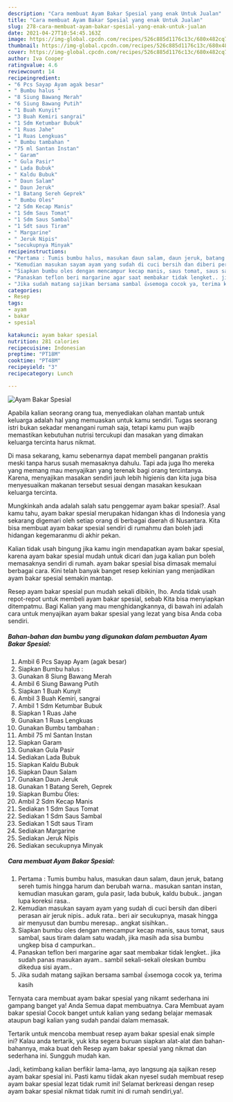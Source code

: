 ```yaml
---
description: "Cara membuat Ayam Bakar Spesial yang enak Untuk Jualan"
title: "Cara membuat Ayam Bakar Spesial yang enak Untuk Jualan"
slug: 278-cara-membuat-ayam-bakar-spesial-yang-enak-untuk-jualan
date: 2021-04-27T10:54:45.163Z
image: https://img-global.cpcdn.com/recipes/526c885d1176c13c/680x482cq70/ayam-bakar-spesial-foto-resep-utama.jpg
thumbnail: https://img-global.cpcdn.com/recipes/526c885d1176c13c/680x482cq70/ayam-bakar-spesial-foto-resep-utama.jpg
cover: https://img-global.cpcdn.com/recipes/526c885d1176c13c/680x482cq70/ayam-bakar-spesial-foto-resep-utama.jpg
author: Iva Cooper
ratingvalue: 4.6
reviewcount: 14
recipeingredient:
- "6 Pcs Sayap Ayam agak besar"
- " Bumbu halus "
- "8 Siung Bawang Merah"
- "6 Siung Bawang Putih"
- "1 Buah Kunyit"
- "3 Buah Kemiri sangrai"
- "1 Sdm Ketumbar Bubuk"
- "1 Ruas Jahe"
- "1 Ruas Lengkuas"
- " Bumbu tambahan "
- "75 ml Santan Instan"
- " Garam"
- " Gula Pasir"
- " Lada Bubuk"
- " Kaldu Bubuk"
- " Daun Salam"
- " Daun Jeruk"
- "1 Batang Sereh Geprek"
- " Bumbu Oles"
- "2 Sdm Kecap Manis"
- "1 Sdm Saus Tomat"
- "1 Sdm Saus Sambal"
- "1 Sdt saus Tiram"
- " Margarine"
- " Jeruk Nipis"
- "secukupnya Minyak"
recipeinstructions:
- "Pertama : Tumis bumbu halus, masukan daun salam, daun jeruk, batang sereh tumis hingga harum dan berubah warna.. masukan santan instan, kemudian masukan garam, gula pasir, lada bubuk, kaldu bubuk.. jangan lupa koreksi rasa.."
- "Kemudian masukan sayam ayam yang sudah di cuci bersih dan diberi perasan air jeruk nipis.. aduk rata.. beri air secukupnya, masak hingga air menyusut dan bumbu meresap.. angkat sisihkan.."
- "Siapkan bumbu oles dengan mencampur kecap manis, saus tomat, saus sambal, saus tiram dalam satu wadah, jika masih ada sisa bumbu ungkep bisa d campurkan.."
- "Panaskan teflon beri margarine agar saat membakar tidak lengket.. jika sudah panas masukan ayam.. sambil sekali-sekali oleskan bumbu dikedua sisi ayam.."
- "Jika sudah matang sajikan bersama sambal 👍semoga cocok ya, terima kasih"
categories:
- Resep
tags:
- ayam
- bakar
- spesial

katakunci: ayam bakar spesial 
nutrition: 281 calories
recipecuisine: Indonesian
preptime: "PT18M"
cooktime: "PT48M"
recipeyield: "3"
recipecategory: Lunch

---
```



![Ayam Bakar Spesial](https://img-global.cpcdn.com/recipes/526c885d1176c13c/680x482cq70/ayam-bakar-spesial-foto-resep-utama.jpg)

Apabila kalian seorang orang tua, menyediakan olahan mantab untuk keluarga adalah hal yang memuaskan untuk kamu sendiri. Tugas seorang istri bukan sekadar menangani rumah saja, tetapi kamu pun wajib memastikan kebutuhan nutrisi tercukupi dan masakan yang dimakan keluarga tercinta harus nikmat.

Di masa  sekarang, kamu sebenarnya dapat membeli panganan praktis meski tanpa harus susah memasaknya dahulu. Tapi ada juga lho mereka yang memang mau menyajikan yang terenak bagi orang tercintanya. Karena, menyajikan masakan sendiri jauh lebih higienis dan kita juga bisa menyesuaikan makanan tersebut sesuai dengan masakan kesukaan keluarga tercinta. 



Mungkinkah anda adalah salah satu penggemar ayam bakar spesial?. Asal kamu tahu, ayam bakar spesial merupakan hidangan khas di Indonesia yang sekarang digemari oleh setiap orang di berbagai daerah di Nusantara. Kita bisa membuat ayam bakar spesial sendiri di rumahmu dan boleh jadi hidangan kegemaranmu di akhir pekan.

Kalian tidak usah bingung jika kamu ingin mendapatkan ayam bakar spesial, karena ayam bakar spesial mudah untuk dicari dan juga kalian pun boleh memasaknya sendiri di rumah. ayam bakar spesial bisa dimasak memalui berbagai cara. Kini telah banyak banget resep kekinian yang menjadikan ayam bakar spesial semakin mantap.

Resep ayam bakar spesial pun mudah sekali dibikin, lho. Anda tidak usah repot-repot untuk membeli ayam bakar spesial, sebab Kita bisa menyiapkan ditempatmu. Bagi Kalian yang mau menghidangkannya, di bawah ini adalah cara untuk menyajikan ayam bakar spesial yang lezat yang bisa Anda coba sendiri.

<!--inarticleads1-->

##### Bahan-bahan dan bumbu yang digunakan dalam pembuatan Ayam Bakar Spesial:

1. Ambil 6 Pcs Sayap Ayam (agak besar)
1. Siapkan  Bumbu halus :
1. Gunakan 8 Siung Bawang Merah
1. Ambil 6 Siung Bawang Putih
1. Siapkan 1 Buah Kunyit
1. Ambil 3 Buah Kemiri, sangrai
1. Ambil 1 Sdm Ketumbar Bubuk
1. Siapkan 1 Ruas Jahe
1. Gunakan 1 Ruas Lengkuas
1. Gunakan  Bumbu tambahan :
1. Ambil 75 ml Santan Instan
1. Siapkan  Garam
1. Gunakan  Gula Pasir
1. Sediakan  Lada Bubuk
1. Siapkan  Kaldu Bubuk
1. Siapkan  Daun Salam
1. Gunakan  Daun Jeruk
1. Gunakan 1 Batang Sereh, Geprek
1. Siapkan  Bumbu Oles:
1. Ambil 2 Sdm Kecap Manis
1. Sediakan 1 Sdm Saus Tomat
1. Sediakan 1 Sdm Saus Sambal
1. Sediakan 1 Sdt saus Tiram
1. Sediakan  Margarine
1. Sediakan  Jeruk Nipis
1. Sediakan secukupnya Minyak




<!--inarticleads2-->

##### Cara membuat Ayam Bakar Spesial:

1. Pertama : Tumis bumbu halus, masukan daun salam, daun jeruk, batang sereh tumis hingga harum dan berubah warna.. masukan santan instan, kemudian masukan garam, gula pasir, lada bubuk, kaldu bubuk.. jangan lupa koreksi rasa..
1. Kemudian masukan sayam ayam yang sudah di cuci bersih dan diberi perasan air jeruk nipis.. aduk rata.. beri air secukupnya, masak hingga air menyusut dan bumbu meresap.. angkat sisihkan..
1. Siapkan bumbu oles dengan mencampur kecap manis, saus tomat, saus sambal, saus tiram dalam satu wadah, jika masih ada sisa bumbu ungkep bisa d campurkan..
1. Panaskan teflon beri margarine agar saat membakar tidak lengket.. jika sudah panas masukan ayam.. sambil sekali-sekali oleskan bumbu dikedua sisi ayam..
1. Jika sudah matang sajikan bersama sambal 👍semoga cocok ya, terima kasih




Ternyata cara membuat ayam bakar spesial yang nikamt sederhana ini gampang banget ya! Anda Semua dapat membuatnya. Cara Membuat ayam bakar spesial Cocok banget untuk kalian yang sedang belajar memasak ataupun bagi kalian yang sudah pandai dalam memasak.

Tertarik untuk mencoba membuat resep ayam bakar spesial enak simple ini? Kalau anda tertarik, yuk kita segera buruan siapkan alat-alat dan bahan-bahannya, maka buat deh Resep ayam bakar spesial yang nikmat dan sederhana ini. Sungguh mudah kan. 

Jadi, ketimbang kalian berfikir lama-lama, ayo langsung aja sajikan resep ayam bakar spesial ini. Pasti kamu tiidak akan nyesel sudah membuat resep ayam bakar spesial lezat tidak rumit ini! Selamat berkreasi dengan resep ayam bakar spesial nikmat tidak rumit ini di rumah sendiri,ya!.

